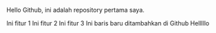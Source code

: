 Hello Github, ini adalah repository pertama saya.

Ini fitur 1
Ini fitur 2
Ini fitur 3
Ini baris baru ditambahkan di Github
Helllllo
